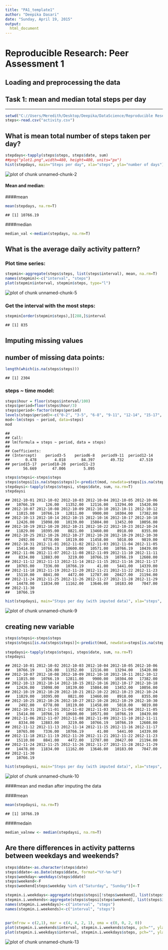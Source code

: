 ```yaml
---
title: "PA1_template1"
author: "Deepika Dasari"
date: "Sunday, April 19, 2015"
output:
  html_document
---
```


# Reproducible Research: Peer Assessment 1

## Loading and preprocessing the data
## Task 1: mean and median total steps per day
------


```r
setwd("C://Users/Meredith/Desktop/Deepika/DataScience/Reproducible Research/Assisgnment1")
steps<-read.csv("activity.csv")
```



## What is mean total number of steps taken per day?


```r
stepdays<-tapply(steps$steps, steps$date, sum)
##png("plot1.png",width=480, height=480, units="px")
hist(stepdays, main="Steps per day", xla="steps", yla="number of days")
```

![plot of chunk unnamed-chunk-2](figure/unnamed-chunk-2-1.png) 

#### Mean and median: 

####mean

```r
mean(stepdays, na.rm=T)
```

```
## [1] 10766.19
```
####median

```r
median_val <-median(stepdays, na.rm=T)
```


## What is the average daily activity pattern?

### Plot time series:


```r
stepmin<-aggregate(steps$steps, list(steps$interval), mean, na.rm=T)
names(stepmin)<-c("interval", "steps")
plot(stepmin$interval, stepmin$steps, type="l")
```

![plot of chunk unnamed-chunk-5](figure/unnamed-chunk-5-1.png) 

### Get the interval with the most steps:

```r
stepmin[order(stepmin$steps),][288,]$interval
```

```
## [1] 835
```


## Imputing missing values

## number of missing data points:

```r
length(which(is.na(steps$steps)))
```

```
## [1] 2304
```
 
### steps ~ time model:

```r
steps$hour = floor(steps$interval/100)
steps$period=floor(steps$hour/3)
steps$period<-factor(steps$period)
levels(steps$period)<-c("0-2", "3-5", "6-8", "9-11", "12-14", "15-17", "18-20", "21-23")
mod<-lm(steps ~ period, data=steps)
mod
```

```
## 
## Call:
## lm(formula = steps ~ period, data = steps)
## 
## Coefficients:
## (Intercept)    period3-5    period6-8   period9-11  period12-14  
##       0.478        4.018       84.397       49.732       47.519  
## period15-17  period18-20  period21-23  
##      56.669       47.006        5.895
```

```r
steps$stepsi<-steps$steps
steps$stepsi[is.na(steps$steps)]<-predict(mod, newdata=steps[is.na(steps$steps),])
stepdaysi<-tapply(steps$stepsi, steps$date, sum, na.rm=T)
stepdaysi
```

```
## 2012-10-01 2012-10-02 2012-10-03 2012-10-04 2012-10-05 2012-10-06 
##   10766.19     126.00   11352.00   12116.00   13294.00   15420.00 
## 2012-10-07 2012-10-08 2012-10-09 2012-10-10 2012-10-11 2012-10-12 
##   11015.00   10766.19   12811.00    9900.00   10304.00   17382.00 
## 2012-10-13 2012-10-14 2012-10-15 2012-10-16 2012-10-17 2012-10-18 
##   12426.00   15098.00   10139.00   15084.00   13452.00   10056.00 
## 2012-10-19 2012-10-20 2012-10-21 2012-10-22 2012-10-23 2012-10-24 
##   11829.00   10395.00    8821.00   13460.00    8918.00    8355.00 
## 2012-10-25 2012-10-26 2012-10-27 2012-10-28 2012-10-29 2012-10-30 
##    2492.00    6778.00   10119.00   11458.00    5018.00    9819.00 
## 2012-10-31 2012-11-01 2012-11-02 2012-11-03 2012-11-04 2012-11-05 
##   15414.00   10766.19   10600.00   10571.00   10766.19   10439.00 
## 2012-11-06 2012-11-07 2012-11-08 2012-11-09 2012-11-10 2012-11-11 
##    8334.00   12883.00    3219.00   10766.19   10766.19   12608.00 
## 2012-11-12 2012-11-13 2012-11-14 2012-11-15 2012-11-16 2012-11-17 
##   10765.00    7336.00   10766.19      41.00    5441.00   14339.00 
## 2012-11-18 2012-11-19 2012-11-20 2012-11-21 2012-11-22 2012-11-23 
##   15110.00    8841.00    4472.00   12787.00   20427.00   21194.00 
## 2012-11-24 2012-11-25 2012-11-26 2012-11-27 2012-11-28 2012-11-29 
##   14478.00   11834.00   11162.00   13646.00   10183.00    7047.00 
## 2012-11-30 
##   10766.19
```

```r
hist(stepdaysi, main="Steps per day (with imputed data)", xla="steps", yla="number of days", col="#ff99ff")
```

![plot of chunk unnamed-chunk-9](figure/unnamed-chunk-9-1.png) 


## creating new variable 

```r
steps$stepsi<-steps$steps
steps$stepsi[is.na(steps$steps)]<-predict(mod, newdata=steps[is.na(steps$steps),])
             
stepdaysi<-tapply(steps$stepsi, steps$date, sum, na.rm=T)
stepdaysi
```

```
## 2012-10-01 2012-10-02 2012-10-03 2012-10-04 2012-10-05 2012-10-06 
##   10766.19     126.00   11352.00   12116.00   13294.00   15420.00 
## 2012-10-07 2012-10-08 2012-10-09 2012-10-10 2012-10-11 2012-10-12 
##   11015.00   10766.19   12811.00    9900.00   10304.00   17382.00 
## 2012-10-13 2012-10-14 2012-10-15 2012-10-16 2012-10-17 2012-10-18 
##   12426.00   15098.00   10139.00   15084.00   13452.00   10056.00 
## 2012-10-19 2012-10-20 2012-10-21 2012-10-22 2012-10-23 2012-10-24 
##   11829.00   10395.00    8821.00   13460.00    8918.00    8355.00 
## 2012-10-25 2012-10-26 2012-10-27 2012-10-28 2012-10-29 2012-10-30 
##    2492.00    6778.00   10119.00   11458.00    5018.00    9819.00 
## 2012-10-31 2012-11-01 2012-11-02 2012-11-03 2012-11-04 2012-11-05 
##   15414.00   10766.19   10600.00   10571.00   10766.19   10439.00 
## 2012-11-06 2012-11-07 2012-11-08 2012-11-09 2012-11-10 2012-11-11 
##    8334.00   12883.00    3219.00   10766.19   10766.19   12608.00 
## 2012-11-12 2012-11-13 2012-11-14 2012-11-15 2012-11-16 2012-11-17 
##   10765.00    7336.00   10766.19      41.00    5441.00   14339.00 
## 2012-11-18 2012-11-19 2012-11-20 2012-11-21 2012-11-22 2012-11-23 
##   15110.00    8841.00    4472.00   12787.00   20427.00   21194.00 
## 2012-11-24 2012-11-25 2012-11-26 2012-11-27 2012-11-28 2012-11-29 
##   14478.00   11834.00   11162.00   13646.00   10183.00    7047.00 
## 2012-11-30 
##   10766.19
```

```r
hist(stepdaysi, main="Steps per day (with imputed data)", xla="steps", yla="number of days", col="#ff99ff")
```

![plot of chunk unnamed-chunk-10](figure/unnamed-chunk-10-1.png) 

####mean and median after imputing the data 

####mean

```r
mean(stepdaysi, na.rm=T)
```

```
## [1] 10766.19
```
####medain

```r
median_valnew <- median(stepdaysi, na.rm=T)
```
            
              
              
              
## Are there differences in activity patterns between weekdays and weekends?
              

```r
steps$ddate<-as.character(steps$date)
steps$ddate<-as.Date(steps$ddate, format="%Y-%m-%d")
steps$weekday<-weekdays(steps$ddate)
steps$weekend<-F
steps$weekend[steps$weekday %in% c("Saturday", "Sunday")]<-T

stepmin.i.weekdays<-aggregate(steps$stepsi[!steps$weekend], list(steps$interval[!steps$weekend]), mean, na.rm=T)
stepmin.i.weekends<-aggregate(steps$stepsi[steps$weekend], list(steps$interval[steps$weekend]), mean, na.rm=T)
names(stepmin.i.weekdays)<-c("interval", "steps")
names(stepmin.i.weekends)<-c("interval", "steps")
              
              
par(mfrow = c(2,1), mar = c(4, 4, 2, 1), oma = c(0, 0, 2, 0))
plot(stepmin.i.weekends$interval, stepmin.i.weekends$steps, pch="", ylab="Steps", xlab="", main="weekend", type="l", ylim=c(0,220), col="blue")
plot(stepmin.i.weekdays$interval, stepmin.i.weekdays$steps, pch="", ylab="Steps", xlab="", main="weekday", type="l",  ylim=c(0,220), col="darkred")
```

![plot of chunk unnamed-chunk-13](figure/unnamed-chunk-13-1.png) 

